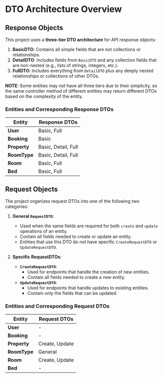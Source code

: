 # DTO Architecture Overview

## Response Objects

This project uses a **three-tier DTO architecture** for API response objects:

1. **BasicDTO**: Contains all simple fields that are not collections or relationships.
2. **DetailDTO**: Includes fields from `BasicDTO` and any collection fields that are non-nested (e.g., lists of strings, integers, etc.).
3. **FullDTO**: Includes everything from `DetailDTO` plus any deeply nested relationships or collections of other DTOs.

**NOTE**: Some entities may not have all three tiers due to their simplicity, so the same controller method of different
entities may return different DTOs based on the complexity of the entity.

### Entities and Corresponding Response DTOs

| Entity       | Response DTOs       |
|--------------|---------------------|
| **User**     | Basic, Full         |
| **Booking**  | Basic               |
| **Property** | Basic, Detail, Full |
| **RoomType** | Basic, Detail, Full |
| **Room**     | Basic, Full         |
| **Bed**      | Basic, Full         |

## Request Objects

The project organizes request DTOs into one of the following two categories:

1. **General `RequestDTO`**:
    - Used when the same fields are required for both `create` and `update` operations of an entity.
    - Contain all fields needed to create or update an entity.
    - Entities that use this DTO do not have specific `CreateRequestDTO` or `UpdateRequestDTO`.

2. **Specific RequestDTOs**:
    - **`CreateRequestDTO`**:
        - Used for endpoints that handle the creation of new entities.
        - Contain all fields needed to create a new entity.
    - **`UpdateRequestDTO`**:
        - Used for endpoints that handle updates to existing entities.
        - Contain only the fields that can be updated.

### Entities and Corresponding Request DTOs

| Entity       | Request DTOs   |
|--------------|----------------|
| **User**     | -              |
| **Booking**  | -              |
| **Property** | Create, Update |
| **RoomType** | General        |
| **Room**     | Create, Update |
| **Bed**      | -              |